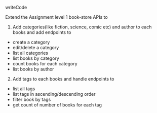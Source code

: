 writeCode























Extend the Assignment level 1 book-store APIs to

1. Add categories(like fiction, science, comic etc) and author to each books and add endpoints to

- create a category
- edit/delete a category
- list all categories
- list books by category
- count books for each category
- list books by author

2. Add tags to each books and handle endpoints to

- list all tags
- list tags in ascending/descending order
- filter book by tags
- get count of number of books for each tag
